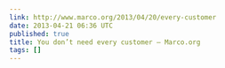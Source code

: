 ```yaml
---
link: http://www.marco.org/2013/04/20/every-customer
date: 2013-04-21 06:36 UTC
published: true
title: You don’t need every customer – Marco.org
tags: []
---
```



